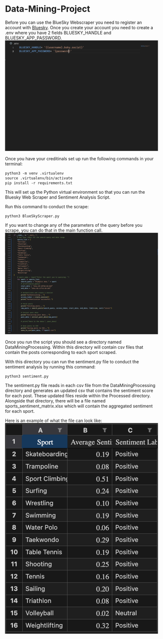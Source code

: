 # Data-Mining-Project

Before you can use the BlueSky Webscraper you need to register an account with [Bluesky](https://bsky.app/). Once you create your account you need to create a .env where you have 2 fields BLUESKY_HANDLE and BLUESKY_APP_PASSWORD.![alt text](image.png)

Once you have your creditinals set up run the following commands in your terminal:
```
python3 -m venv .virtualenv
source .virtualenv/bin/activate
pip install -r requirements.txt
```

This will set up the Python virtual environment so that you can run the Bluesky Web Scraper and Sentiment Analysis Script. 

Run this command to conduct the scrape:
```
python3 BlueSkyScraper.py
```

If you want to change any of the parameters of the query before you scrape, you can do that in the main function call.
![alt text](image-1.png)

Once you run the script you should see a directory named DataMiningProcessing. Within this directory will contain csv files that contain the posts corresponding to each sport scraped.

With this directory you can run the sentiment.py file to conduct the sentiment analysis by running this command:
```
python3 sentiment.py
```

The sentiment.py file reads in each csv file from the DataMiningProcessing directory and generates an updated csv that contains the sentiment score for each post. These updated files reside within the Processed directory. Alongside that directory, there will be a file named sports_sentiment_matrix.xlsx which will contain the aggregated sentiment for each sport.

Here is an example of what the file can look like:
![alt text](image-2.png)